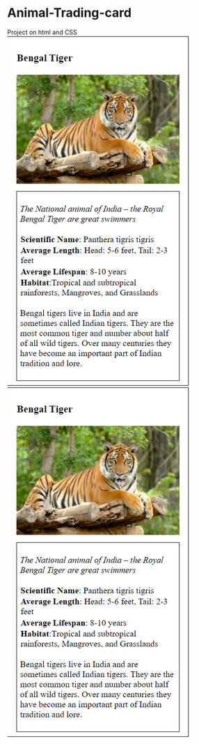 # Animal-Trading-card
Project on html and CSS
![Result](output.png)
<img src="./output.png"
     alt="Result" />
